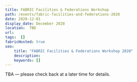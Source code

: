 ```yaml
---
title: FABRIC Facilities & Federations Workshop
path: /events/fabric-facilities-and-federations-2020
date: 2020-12-01
display_date: December 2020
location:  TBD
url: 
tags:  [] 
fabricHosted: true
seo:
    title: "FABRIC Facilities & Federations Workshop 2020"
    description: 
    keywords: []
---
```


TBA &mdash; please check back at a later time for details.
